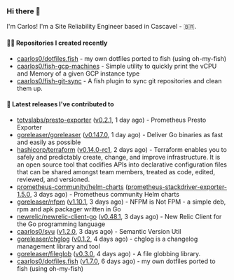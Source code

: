 ### Hi there 👋

I'm Carlos! I'm a Site Reliability Engineer based in Cascavel - 🇧🇷.

#### 👨‍💻 Repositories I created recently

- [caarlos0/dotfiles.fish](https://github.com/caarlos0/dotfiles.fish) - my own dotfiles ported to fish (using oh-my-fish)
- [caarlos0/fish-gcp-machines](https://github.com/caarlos0/fish-gcp-machines) - Simple utility to quickly print the vCPU and Memory of a given GCP instance type
- [caarlos0/fish-git-sync](https://github.com/caarlos0/fish-git-sync) - A fish plugin to sync git repositories and clean them up.

#### 🚀 Latest releases I've contributed to

- [totvslabs/presto-exporter](https://github.com/totvslabs/presto-exporter) ([v0.2.1](https://github.com/totvslabs/presto-exporter/releases/tag/v0.2.1), 1 day ago) - Prometheus Presto Exporter
- [goreleaser/goreleaser](https://github.com/goreleaser/goreleaser) ([v0.147.0](https://github.com/goreleaser/goreleaser/releases/tag/v0.147.0), 1 day ago) - Deliver Go binaries as fast and easily as possible
- [hashicorp/terraform](https://github.com/hashicorp/terraform) ([v0.14.0-rc1](https://github.com/hashicorp/terraform/releases/tag/v0.14.0-rc1), 2 days ago) - Terraform enables you to safely and predictably create, change, and improve infrastructure. It is an open source tool that codifies APIs into declarative configuration files that can be shared amongst team members, treated as code, edited, reviewed, and versioned.
- [prometheus-community/helm-charts](https://github.com/prometheus-community/helm-charts) ([prometheus-stackdriver-exporter-1.5.0](https://github.com/prometheus-community/helm-charts/releases/tag/prometheus-stackdriver-exporter-1.5.0), 3 days ago) - Prometheus community Helm charts
- [goreleaser/nfpm](https://github.com/goreleaser/nfpm) ([v1.10.1](https://github.com/goreleaser/nfpm/releases/tag/v1.10.1), 3 days ago) - NFPM is Not FPM - a simple deb, rpm and apk packager written in Go
- [newrelic/newrelic-client-go](https://github.com/newrelic/newrelic-client-go) ([v0.48.1](https://github.com/newrelic/newrelic-client-go/releases/tag/v0.48.1), 3 days ago) - New Relic Client for the Go programming language
- [caarlos0/svu](https://github.com/caarlos0/svu) ([v1.2.0](https://github.com/caarlos0/svu/releases/tag/v1.2.0), 3 days ago) - Semantic Version Util
- [goreleaser/chglog](https://github.com/goreleaser/chglog) ([v0.1.2](https://github.com/goreleaser/chglog/releases/tag/v0.1.2), 4 days ago) - chglog is a changelog management library and tool
- [goreleaser/fileglob](https://github.com/goreleaser/fileglob) ([v0.3.0](https://github.com/goreleaser/fileglob/releases/tag/v0.3.0), 4 days ago) - A file globbing library.
- [caarlos0/dotfiles.fish](https://github.com/caarlos0/dotfiles.fish) ([v1.7.0](https://github.com/caarlos0/dotfiles.fish/releases/tag/v1.7.0), 6 days ago) - my own dotfiles ported to fish (using oh-my-fish)
